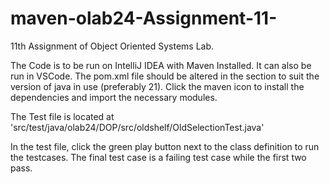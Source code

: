 # maven-olab24-Assignment-11-
11th Assignment of Object Oriented Systems Lab.

The Code is to be run on IntelliJ IDEA with Maven Installed. It can also be run in VSCode. The pom.xml file should be altered in the <version> section to suit the version of java in use (preferably 21). Click the maven icon to install the dependencies and import the necessary modules.

The Test file is located at 'src/test/java/olab24/DOP/src/oldshelf/OldSelectionTest.java'

In the test file, click the green play button next to the class definition to run the testcases. The final test case is a failing test case while the first two pass.
